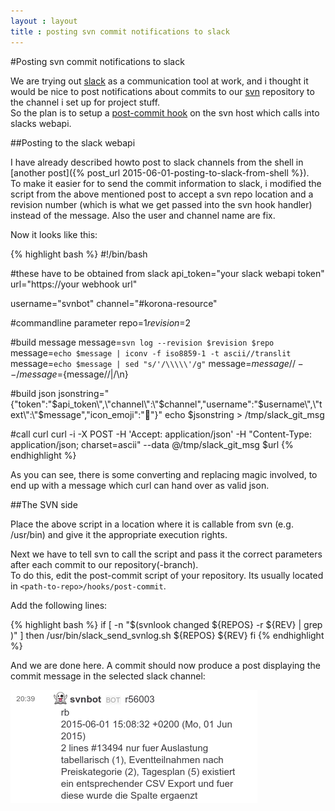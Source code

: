 ```yaml
---
layout : layout
title : posting svn commit notifications to slack
---
```


#Posting svn commit notifications to slack

We are trying out [slack](http://www.slack.com) as a communication tool at work, and i thought it would be nice to post notifications about commits to our [svn](https://subversion.apache.org) repository to the channel i set up for project stuff.  
So the plan is to setup a [post-commit hook](http://svnbook.red-bean.com/de/1.7/svn.ref.reposhooks.post-commit.html)  on the svn host which calls into slacks webapi.  

##Posting to the slack webapi

I have already described howto post to slack channels from the shell in [another post]({% post_url 2015-06-01-posting-to-slack-from-shell %}).  
To make it easier for to send the commit information to slack, i modified the script from the above mentioned post to accept a svn repo location and a revision number (which is what we get passed into the svn hook handler) instead of the message.
Also the user and channel name are fix.

Now it looks like this:

{% highlight bash %}
#!/bin/bash

#these have to be obtained from slack
api_token="your slack webapi token"
url="https://your webhook url"

username="svnbot"
channel="#korona-resource"

#commandline parameter
repo=$1
revision=$2

#build message
message=`svn log --revision $revision $repo`
message=`echo $message | iconv -f iso8859-1 -t ascii//translit`
message=`echo $message | sed "s/'/\\\\\'/g"`
message=${message//--/}
message=${message//|/\\n}

#build json
jsonstring="{\"token\":\"$api_token\",\"channel\":\"$channel\",\"username\":\"$username\",\"text\":\"$message\",\"icon_emoji\":\":ghost:\"}"
echo $jsonstring > /tmp/slack_git_msg

#call curl
curl -i -X POST -H 'Accept: application/json' -H "Content-Type: application/json; charset=ascii"  --data @/tmp/slack_git_msg $url
{% endhighlight %}

As you can see, there is some converting and replacing magic involved, to end up with a message which curl can hand over as valid json.


##The SVN side

Place the above script in a location where it is callable from svn (e.g. /usr/bin) and give it the appropriate execution rights.  

Next we have to tell svn to call the script and pass it the correct parameters after each commit to our repository(-branch).  
To do this, edit the post-commit script of your repository. Its usually located in ``<path-to-repo>/hooks/post-commit``.

Add the following lines:

{% highlight bash %}
if [ -n "$(svnlook changed ${REPOS} -r ${REV} | grep <branchname>)" ]
then
  /usr/bin/slack_send_svnlog.sh ${REPOS} ${REV}
fi
{% endhighlight %}

And we are done here. A commit should now produce a post displaying the commit message in the selected slack channel:

![your commit message in slack](/assets/slack-svn-post-screen.png)
